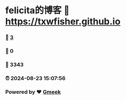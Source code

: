 # felicita的博客 :link: https://txwfisher.github.io 
### :page_facing_up: [3](https://txwfisher.github.io/tag.html) 
### :speech_balloon: 0 
### :hibiscus: 3343 
### :alarm_clock: 2024-08-23 15:07:56 
### Powered by :heart: [Gmeek](https://github.com/Meekdai/Gmeek)
